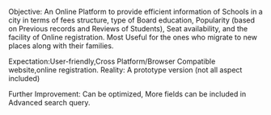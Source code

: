Objective: An Online Platform to provide efficient information of Schools in a city in terms of fees structure, type of Board education, Popularity (based on Previous records and Reviews of Students), Seat availability, and the facility of Online registration.
Most Useful for the ones who migrate to new places along with their families.

Expectation:User-friendly,Cross Platform/Browser Compatible website,online registration.
Reality: A prototype version (not all aspect included) 

Further Improvement: Can be optimized, More fields can be included in Advanced search query.  
